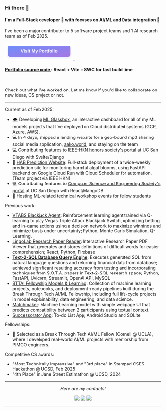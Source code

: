 <!--- TO DO: FORMAT "PREVIOUS WORK" LIST SO THAT THEY ARENT IN A SINGLE LINE --->


### Hi there 👋

#### I'm a Full-Stack developer :iphone: with focuses on AI/ML and Data integration :floppy_disk:

I've been a major contributor to 5 software project teams and 1 AI research team as of Feb 2025.

<a href="https://oscarkhaing.github.io/">
  <img src="https://raw.githubusercontent.com/OscarKhaing/oscarkhaing.github.io/refs/heads/main/src/assets/portfolio-button.svg" alt="Visit My Portfolio" width="220">
</a>&nbsp;


#### [Portfolio source code ](https://github.com/oscarkhaing/oscarkhaing.github.io): React + Vite + SWC for fast build time

&nbsp;

Check out what I've worked on. Let me know if you'd like to collaborate on new ideas, CS project or not.

---

Current as of Feb 2025:
- 🌨️ Developing [ML Glassbox](https://oscarkhaing.github.io/ml-glassbox-frontend/), an interactive dashboard for all of my ML models projects that I've deployed on Cloud distributed systems (GCP, Azure, AWS). 
- :computer: In 4 days, shipped a landing website for a geo-bound mp3 sharing social media application, [aako.world](https://aako.world/), and staying on the team
- :computer: Contributing features to [IEEE-HKN honors society's portal](https://github.com/HKN-UCSD/hkn-portal) at UC San Diego with Svelte/Django
- 🥗 [HAB Prediction Website](https://github.com/HKN-UCSD/HAB-Project-Website/): Full-stack deployment of a twice-weekly prediction site for monitoring harmful algal blooms, using FastAPI backend on Google Cloud Run with Cloud Scheduler for automation. (Team project via IEEE HKN)
- :computer: Contributing features to [Computer Science and Engineering Society's portal](https://github.com/CSES-UCSD/cses_webdev) at UC San Diego with React/MangoDB
- :speech_balloon: Hosting ML-related technical workshop events for fellow students

Previous work:
- [VTABS Blackjack Agent](https://github.com/OscarKhaing/Gambler-Gambit): Reinforcement learning agent trained via Q-learning to play Vegas Triple Attack Blackjack Switch, optimizing betting and in-game actions using a decision network to maximize winnings and minimize busts under uncertainty; Python, Monte Carlo Simulation, Q-Learning.
- [LingoLab Research Paper Reader](https://github.com/SithuSoe04/lingolab): Interactive Research Paper PDF Viewer that generates and stores definitions of difficult words for easier comprehension; React, Python, Firebase
- **[Text-2-SQL Database Query Engine](https://github.com/PIMCO1B-BTTAI/PIMCO-Text2SQL)**: Executes generated SQL from natural language questions and returning financial data from database; achieved significant resulting accuracy from testing and incorporating techniques from S.O.T.A. papers in Text-2-SQL research space; Python, FastAPI, Uvicorn, Streamlit, OpenAI API, MySQL
- [BTTAI Fellowship Models & Learning](https://github.com/OscarKhaing/BreakThruTechUCLA): Collection of machine learning projects, notebooks, and deployment-ready pipelines built during the Break Through Tech AI/ML Fellowship, including full life-cycle projects in model explainability, data engineering, and data science.
- [Matchmaker](https://github.com/s-fereidooni/CSE151A_matchmaker): Machine Learning model with simple webpage UI that predicts compatibility between 2 participants using textual context.
- [Successorator App](https://github.com/CSE-110-Winter-2024/project-team-12): To-do List App; Android Studio and SQLite

Fellowships:
- 🤖 Selected as a Break Through Tech AI/ML Fellow (Cornell @ UCLA), where I developed real-world AI/ML projects with mentorship from PIMCO engineers.

Competitive CS awards:
- "Most Technically Impressive" and "3rd place" in Stempad CSES Hackathon @ UCSD, Feb 2025
- "4th Place" in Jane Street Estimathon @ UCSD, 2024



<!--- - :globe_with_meridians: Learning Computer Networks Design and building [Network Protocols (TCP/IP) in C](https://github.com/OscarKhaing/Computer-Networks)--->
<!--- - :pear: Recognizing plant sexes with AI/ML and labeling/masking images --->
<!--- - ⚛️ Writing documentation of Perl scripts for molecular data analysis --->

<!--- My interests:
- I like swimming :swimmer: badminton & tennis :tennis: pool :8ball: and enjoying different cuisines :ramen: --->

<!--
I also have 1500 hours on Dota 2 and Valorant each... but that shouldn't go on my profile so I put it as comment instead.
-->


<hr>
<p align="center">
  <i>Here are my contacts!</i>

<p align="center">
<a href= "https://github.com/OscarKhaing/"><img src="https://img.icons8.com/material-outlined/30/000000/github.png"/></a>
<a href= "https://www.linkedin.com/in/oscar-khaing/"><img src="https://img.icons8.com/material-outlined/30/000000/linkedin.png"/></a>
<a href= "akhaing@ucsd.edu"><img src="https://img.icons8.com/material-outlined/30/000000/email.png"/></a>
<!-- <a href= "https://okhaing.com"><img src="https://img.icons8.com/material-outlined/27/000000/geography.png"/></a> -->
</p>

</p>

---

<!--- design inspiration sources: https://github.com/halfrost/ --->
<!--- other designs that I like a lot:
https://github.com/caneco/caneco/blob/master/README.md
https://github.com/RaoHai/RaoHai/blob/master/README.md
--->

